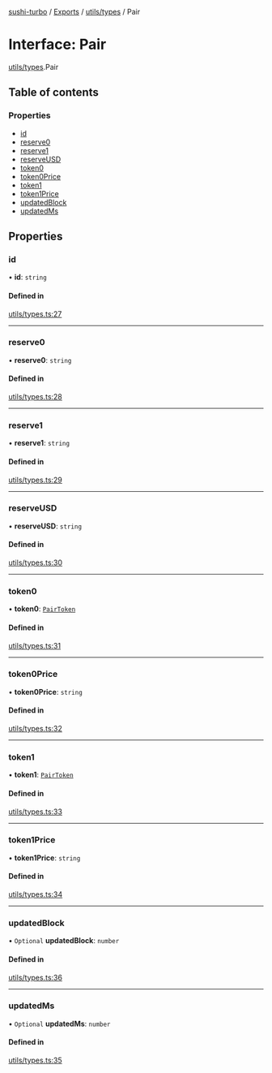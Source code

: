 [sushi-turbo](../README.md) / [Exports](../modules.md) / [utils/types](../modules/utils_types.md) / Pair

# Interface: Pair

[utils/types](../modules/utils_types.md).Pair

## Table of contents

### Properties

- [id](utils_types.Pair.md#id)
- [reserve0](utils_types.Pair.md#reserve0)
- [reserve1](utils_types.Pair.md#reserve1)
- [reserveUSD](utils_types.Pair.md#reserveusd)
- [token0](utils_types.Pair.md#token0)
- [token0Price](utils_types.Pair.md#token0price)
- [token1](utils_types.Pair.md#token1)
- [token1Price](utils_types.Pair.md#token1price)
- [updatedBlock](utils_types.Pair.md#updatedblock)
- [updatedMs](utils_types.Pair.md#updatedms)

## Properties

### id

• **id**: `string`

#### Defined in

[utils/types.ts:27](https://github.com/manifoldfinance/briarpatch/blob/45b8f98/src/utils/types.ts#L27)

___

### reserve0

• **reserve0**: `string`

#### Defined in

[utils/types.ts:28](https://github.com/manifoldfinance/briarpatch/blob/45b8f98/src/utils/types.ts#L28)

___

### reserve1

• **reserve1**: `string`

#### Defined in

[utils/types.ts:29](https://github.com/manifoldfinance/briarpatch/blob/45b8f98/src/utils/types.ts#L29)

___

### reserveUSD

• **reserveUSD**: `string`

#### Defined in

[utils/types.ts:30](https://github.com/manifoldfinance/briarpatch/blob/45b8f98/src/utils/types.ts#L30)

___

### token0

• **token0**: [`PairToken`](utils_types.PairToken.md)

#### Defined in

[utils/types.ts:31](https://github.com/manifoldfinance/briarpatch/blob/45b8f98/src/utils/types.ts#L31)

___

### token0Price

• **token0Price**: `string`

#### Defined in

[utils/types.ts:32](https://github.com/manifoldfinance/briarpatch/blob/45b8f98/src/utils/types.ts#L32)

___

### token1

• **token1**: [`PairToken`](utils_types.PairToken.md)

#### Defined in

[utils/types.ts:33](https://github.com/manifoldfinance/briarpatch/blob/45b8f98/src/utils/types.ts#L33)

___

### token1Price

• **token1Price**: `string`

#### Defined in

[utils/types.ts:34](https://github.com/manifoldfinance/briarpatch/blob/45b8f98/src/utils/types.ts#L34)

___

### updatedBlock

• `Optional` **updatedBlock**: `number`

#### Defined in

[utils/types.ts:36](https://github.com/manifoldfinance/briarpatch/blob/45b8f98/src/utils/types.ts#L36)

___

### updatedMs

• `Optional` **updatedMs**: `number`

#### Defined in

[utils/types.ts:35](https://github.com/manifoldfinance/briarpatch/blob/45b8f98/src/utils/types.ts#L35)
